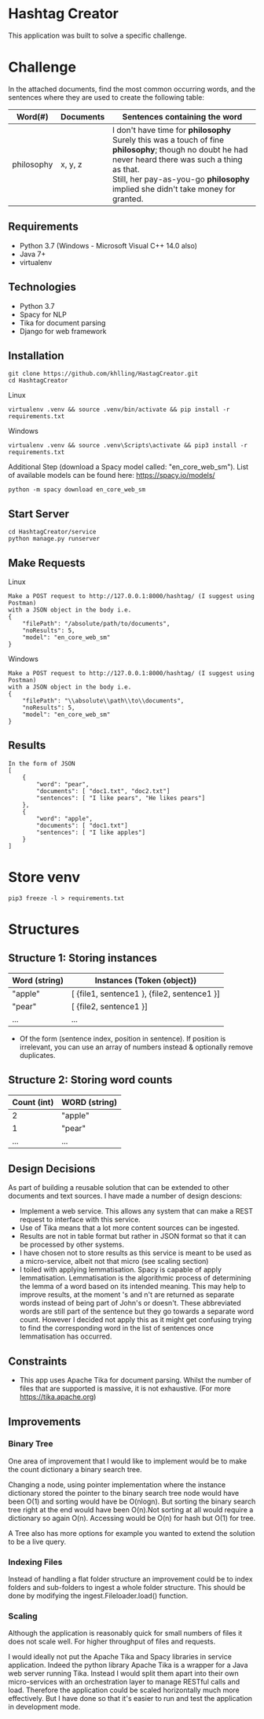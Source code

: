 # Hashtag Creator

This application was built to solve a specific challenge.


# Challenge

In the attached documents, find the most common occurring words, and the sentences where they are used to create the following table:

| Word(#)         | Documents                   | Sentences containing the word              
| ------------- | ----------------------- | ----------------------- |
| philosophy    | x, y, z | I don't have time for **philosophy**<br>Surely this was a touch of fine **philosophy**; though no doubt he had never heard there was such a thing as that.<br>Still, her pay-as-you-go **philosophy** implied she didn't take money for granted. |


## Requirements
    
- Python 3.7 (Windows - Microsoft Visual C++ 14.0 also)
- Java 7+
- virtualenv

## Technologies

 - Python 3.7
 - Spacy for NLP
 - Tika for document parsing
 - Django for web framework

## Installation

    git clone https://github.com/khlling/HastagCreator.git
    cd HashtagCreator
Linux

    virtualenv .venv && source .venv/bin/activate && pip install -r requirements.txt

Windows

    virtualenv .venv && source .venv\Scripts\activate && pip3 install -r requirements.txt

Additional Step (download a Spacy model called: "en_core_web_sm"). List of available models can be found here: https://spacy.io/models/

    python -m spacy download en_core_web_sm

## Start Server

    cd HashtagCreator/service
    python manage.py runserver 
    
## Make Requests

Linux

    Make a POST request to http://127.0.0.1:8000/hashtag/ (I suggest using Postman)
    with a JSON object in the body i.e.
    {
        "filePath": "/absolute/path/to/documents",
        "noResults": 5,
        "model": "en_core_web_sm"
    }
    
Windows

    Make a POST request to http://127.0.0.1:8000/hashtag/ (I suggest using Postman)
    with a JSON object in the body i.e.
    {
        "filePath": "\\absolute\\path\\to\\documents",
        "noResults": 5,
        "model": "en_core_web_sm"
    }
    
## Results
    In the form of JSON
    [
        {
        	"word": "pear",
        	"documents": [ "doc1.txt", "doc2.txt"]
        	"sentences": [ "I like pears", "He likes pears"]
	    },
	    {
        	"word": "apple",
        	"documents": [ "doc1.txt"]
        	"sentences": [ "I like apples"]
	    }
	]
# Store venv

    pip3 freeze -l > requirements.txt 

# Structures
## Structure 1: Storing instances
| Word (string)         | Instances (Token {object}) |             
| ------------- | ----------------------- |
| "apple"     | [ {file1, sentence1 }, {file2, sentence1 }]  |
| "pear"        | [ {file2, sentence1 }]   |
| ...           | ...                          |


* Of the form (sentence index, position in sentence). If position is irrelevant, you can use an array of numbers instead & optionally remove duplicates.


## Structure 2: Storing word counts

|Count (int)| WORD (string)  |
|---|---|
| 2 | "apple" |
| 1 | "pear" |
| ...| ...|


## Design Decisions
As part of building a reusable solution that can be extended to other documents and text sources. I have made a number of design descions:

- Implement a web service. This allows any system that can make a REST request to interface with this service.
- Use of Tika means that a lot more content sources can be ingested.
- Results are not in table format but rather in JSON format so that it can be processed by other systems.
- I have chosen not to store results as this service is meant to be used as a micro-service, albeit not that micro (see scaling section)
- I toiled with applying lemmatisation. Spacy is capable of apply lemmatisation. Lemmatisation is the algorithmic process of determining the lemma of a word based on its intended meaning. This may help to improve results, at the moment 's and n't are returned as separate words instead of being part of John's or doesn't. These abbreviated words are still part of the sentence but they go towards a separate word count. However I decided not apply this as it might get confusing trying to find the corresponding word in the list of sentences once lemmatisation has occurred.

## Constraints

 - This app uses Apache Tika for document parsing. Whilst the number of files that are supported is massive, it is not exhaustive. (For more https://tika.apache.org)

## Improvements
### Binary Tree
One area of improvement that I would like to implement would be to make the count dictionary a binary search tree.

Changing a node, using pointer implementation where the instance dictionary stored the pointer to the binary search tree node would have been O(1) and sorting would have be O(nlogn). But sorting the binary search tree right at the end would have been O(n).Not sorting at all would require a dictionary so again O(n). Accessing would be O(n) for hash but O(1) for tree.

A Tree also has more options for example you wanted to extend the solution to be a live query.

### Indexing Files
Instead of handling a flat folder structure an improvement could be to index folders and sub-folders to ingest a whole folder structure. This should be done by modifying the ingest.Fileloader.load() function.

### Scaling
Although the application is reasonably quick for small numbers of files it does not scale well. For higher throughput of files and requests.

I would ideally not put the Apache Tika and Spacy libraries in service application. Indeed the python library Apache Tika is a wrapper for a Java web server running Tika. Instead I would split them apart into their own micro-services with an orchestration layer to manage RESTful calls and load. Therefore the application could be scaled horizontally much more effectively. But I have done so that it's easier to run and test the application in development mode.